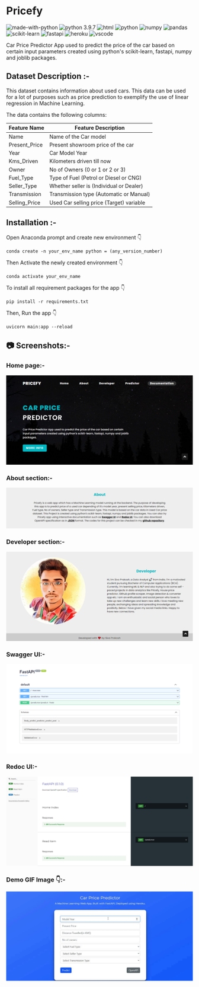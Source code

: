 # Pricefy
![made-with-python](https://img.shields.io/badge/Made%20with-Python-1f425f.svg)
![python 3.9.7](https://img.shields.io/badge/Python-3.9.7-blue.svg) 
![html](https://img.shields.io/badge/HTML5-E34F26?logo=html5&logoColor=white)
![python](https://img.shields.io/badge/Python-0078D4?logo=python&logoColor=white)
![numpy](https://img.shields.io/badge/Numpy-777BB4?logo=numpy&logoColor=white)
![pandas](https://img.shields.io/badge/Pandas-2C2D72?logo=pandas&logoColor=white)
![scikit-learn](https://img.shields.io/badge/scikit_learn-0078D4?logo=scikit-learn&logoColor=white)
![fastapi](https://img.shields.io/badge/fastapi-109989?logo=FASTAPI&logoColor=white)
![heroku](https://img.shields.io/badge/Heroku-430098?logo=heroku&logoColor=white)
![vscode](https://img.shields.io/badge/Visual_Studio_Code-0078D4?logo=visual%20studio%20code&logoColor=white)

Car Price Predictor App used to predict the price of the car based on certain input parameters created using python's scikit-learn, fastapi, numpy and joblib packages.

## Dataset Description :-

This dataset contains information about used cars. This data can be used for a lot of purposes such as price prediction to exemplify the use of linear regression in Machine Learning.

The data contains the following columns:

| Feature Name  | Feature Description                      |
| ------------- | ---------------------------------------- |
| Name          | Name of the Car model                    |
| Present_Price | Present showroom price of the car        |
| Year          | Car Model Year                           |
| Kms_Driven    | Kilometers driven till now               |
| Owner         | No of Owners (0 or 1 or 2 or 3)          |
| Fuel_Type     | Type of Fuel (Petrol or Diesel or CNG)   |
| Seller_Type   | Whether seller is (Individual or Dealer) |
| Transmission  | Transmission type (Automatic or Manual)  |
| Selling_Price | Used Car selling price (Target) variable |

## Installation :- 
Open Anaconda prompt and create new environment 👇
```
conda create -n your_env_name python = (any_version_number)
```
Then Activate the newly created environment 👇
```
conda activate your_env_name
```
To install all requirement packages for the app 👇
```
pip install -r requirements.txt
```
Then, Run the app 👇
```
uvicorn main:app --reload
```
## 📷 Screenshots:-
### Home page:-
![output_image](markdown/home.png)
### About section:-
![output_image](markdown/about.png)
### Developer section:-
![output_image](markdown/developer.png)
### Swagger UI:-
![output_image](markdown/swagger.png)
### Redoc UI:-
![output_image](markdown/redoc.png)
### Demo GIF Image 👇:- 
![demo_gif](markdown/demo.gif)
